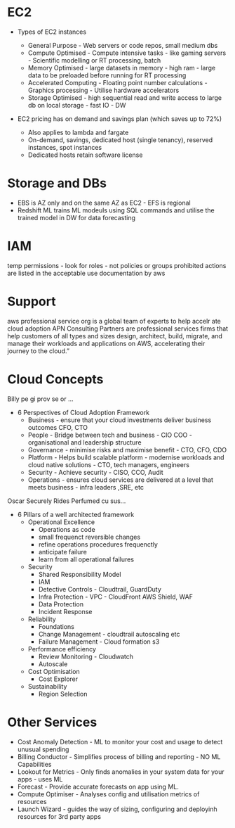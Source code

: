 # EC2
* Types of EC2 instances 
  * General Purpose - Web servers or code repos, small medium dbs
  * Compute Optimised - Compute intensive tasks - like gaming servers - Scientific modelling or RT processing, batch
  * Memory Optimised - large datasets in memory - high ram - large data to be preloaded before running for RT processing
  * Accelerated Computing - Floating point number calculations - Graphics processing - Utilise hardware accelerators
  * Storage Optimised - high sequential read and write access to large db on local storage - fast IO - DW

* EC2 pricing has on demand and savings plan (which saves up to 72%)
  * Also applies to lambda and fargate
  * On-demand, savings, dedicated host (single tenancy), reserved instances, spot instances  
  * Dedicated hosts retain software license 

# Storage and DBs
* EBS is AZ only and on the same AZ as EC2 - EFS is regional 
* Redshift ML trains ML modeuls using SQL commands and utilise the trained model in DW for data forecasting

# IAM
temp permissions - look for roles - not policies or groups
prohibited actions are listed in the acceptable use documentation by aws

# Support
aws professional service org is a global team of experts to help accelr ate cloud adoption
APN Consulting Partners are professional services firms that help customers of all types and sizes design, 
architect, build, migrate, and manage their workloads and applications on AWS, accelerating their journey to the cloud.”


# Cloud Concepts
Billy pe gi prov se or ...
* 6 Perspectives of Cloud Adoption Framework 
  * Business - ensure that your cloud investments deliver business outcomes CFO, CTO
  * People - Bridge between tech and business - CIO COO - organisational and leadership structure
  * Governance - minimise risks and maximise benefit - CTO, CFO, CDO
  * Platform - Helps build scalable platform - modernise workloads and cloud native solutions - CTO, tech managers, engineers
  * Security - Achieve security - CISO, CCO, Audit 
  * Operations - ensures cloud services are delivered at a level that meets business - infra leaders ,SRE, etc


Oscar Securely Rides Perfumed cu sus...
* 6 Pillars of a well architected framework
  * Operational Excellence
    * Operations as code
    * small frequenct reversible changes
    * refine operations procedures frequenctly
    * anticipate failure
    * learn from all operational failures
  * Security
    * Shared Responsibility Model
    * IAM
    * Detective Controls - Cloudtrail, GuardDuty
    * Infra Protection - VPC - CloudFront AWS Shield, WAF
    * Data Protection
    * Incident Response
  * Reliability
    * Foundations
    * Change Management - cloudtrail autoscaling etc
    * Failure Management - Cloud formation s3
  * Performance efficiency
    * Review Monitoring - Cloudwatch
    * Autoscale
  * Cost Optimisation
    * Cost Explorer
  * Sustainability
    * Region Selection

# Other Services
* Cost Anomaly Detection - ML to monitor your cost and usage to detect unusual spending
* Billing Conductor - Simplifies process of billing and reporting - NO ML Capabilities
* Lookout for Metrics - Only finds anomalies in your system data for your apps - uses ML
* Forecast - Provide accurate forecasts on app using ML. 
* Compute Optimiser - Analyses config and utilisation metrics of resources
* Launch Wizard - guides the way of sizing, configuring and deployinh resources for 3rd party apps